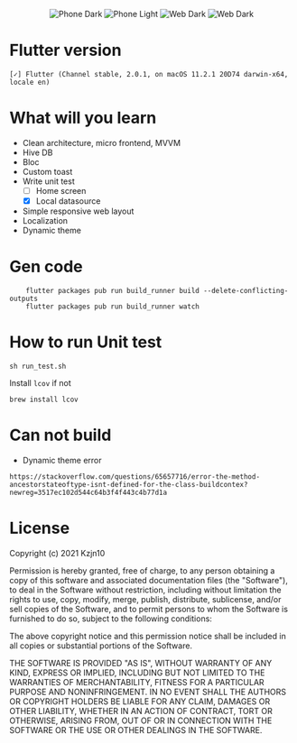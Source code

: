 
<p align="center">
  <img src="https://github.com/kzjn10/Flutter_Web_Todo_App/blob/main/screenshots/phone_dark.png" alt="Phone Dark"/>

<img src="https://github.com/kzjn10/Flutter_Web_Todo_App/blob/main/screenshots/phone_light.png" alt="Phone Light"/>

<img src="https://github.com/kzjn10/Flutter_Web_Todo_App/blob/main/screenshots/web_dark.png" alt="Web Dark"/>

<img src="https://github.com/kzjn10/Flutter_Web_Todo_App/blob/main/screenshots/web_light.png" alt="Web Dark"/>
</p>

# Flutter version
```
[✓] Flutter (Channel stable, 2.0.1, on macOS 11.2.1 20D74 darwin-x64, locale en)

```

# What will you learn
- Clean architecture, micro frontend, MVVM
- Hive DB
- Bloc
- Custom toast
- Write unit test
    - [ ] Home screen
    - [x] Local datasource
- Simple responsive web layout
- Localization
- Dynamic theme

# Gen code

```
    flutter packages pub run build_runner build --delete-conflicting-outputs
    flutter packages pub run build_runner watch
```

# How to run Unit test

```
sh run_test.sh
```
Install `lcov` if not
```
brew install lcov
```



# Can not build

- Dynamic theme error
```
https://stackoverflow.com/questions/65657716/error-the-method-ancestorstateoftype-isnt-defined-for-the-class-buildcontex?newreg=3517ec102d544c64b3f4f443c4b77d1a
```

# License

Copyright (c) 2021 Kzjn10

Permission is hereby granted, free of charge, to any person obtaining a copy
of this software and associated documentation files (the "Software"), to deal
in the Software without restriction, including without limitation the rights
to use, copy, modify, merge, publish, distribute, sublicense, and/or sell
copies of the Software, and to permit persons to whom the Software is
furnished to do so, subject to the following conditions:

The above copyright notice and this permission notice shall be included in all
copies or substantial portions of the Software.

THE SOFTWARE IS PROVIDED "AS IS", WITHOUT WARRANTY OF ANY KIND, EXPRESS OR
IMPLIED, INCLUDING BUT NOT LIMITED TO THE WARRANTIES OF MERCHANTABILITY,
FITNESS FOR A PARTICULAR PURPOSE AND NONINFRINGEMENT. IN NO EVENT SHALL THE
AUTHORS OR COPYRIGHT HOLDERS BE LIABLE FOR ANY CLAIM, DAMAGES OR OTHER
LIABILITY, WHETHER IN AN ACTION OF CONTRACT, TORT OR OTHERWISE, ARISING FROM,
OUT OF OR IN CONNECTION WITH THE SOFTWARE OR THE USE OR OTHER DEALINGS IN THE
SOFTWARE.
